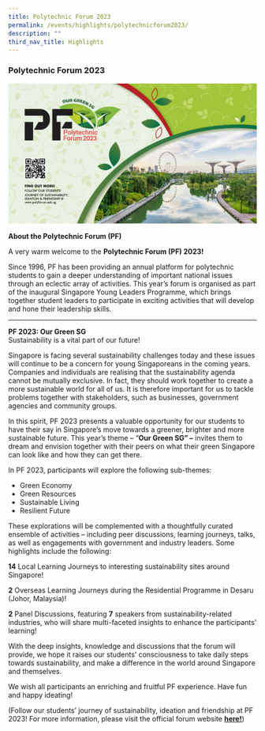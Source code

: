 ```yaml
---
title: Polytechnic Forum 2023
permalink: /events/highlights/polytechnicforum2023/
description: ""
third_nav_title: Highlights
---
```

### Polytechnic Forum 2023 ###

![](/images/homepage-images/pf%202023%20-%20web%20banner%203%20.jpg)

**About the Polytechnic Forum (PF)**<br>

A very warm welcome to the **Polytechnic Forum (PF) 2023!**

Since 1996, PF has been providing an annual platform for polytechnic students to gain a deeper understanding of important national issues through an eclectic array of activities. This year’s forum is organised as part of the inaugural Singapore Young Leaders Programme, which brings together student leaders to participate in exciting activities that will develop and hone their leadership skills.

---

**PF 2023: Our Green SG**<br>
Sustainability is a vital part of our future! 

Singapore is facing several sustainability challenges today and these issues will continue to be a concern for young Singaporeans in the coming years. Companies and individuals are realising that the sustainability agenda cannot be mutually exclusive. In fact, they should work together to create a more sustainable world for all of us. It is therefore important for us to tackle problems together with stakeholders, such as businesses, government agencies and community groups. 

In this spirit, PF 2023 presents a valuable opportunity for our students to have their say in Singapore’s move towards a greener, brighter and more sustainable future. This year’s theme – “**Our Green SG” –** invites them to dream and envision together with their peers on what their green Singapore can look like and how they can get there.


In PF 2023, participants will explore the following sub-themes:

* Green Economy
* Green Resources
* Sustainable Living
* Resilient Future

These explorations will be complemented with a thoughtfully curated ensemble of activities – including peer discussions, learning journeys, talks, as well as engagements with government and industry leaders. Some highlights include the following:

**14** Local Learning Journeys to interesting sustainability sites around Singapore!

**2** Overseas Learning Journeys during the Residential Programme in Desaru (Johor, Malaysia)! 

**2** Panel Discussions, featuring **7** speakers from sustainability-related industries, who will share multi-faceted insights to enhance the participants’ learning!

With the deep insights, knowledge and discussions that the forum will provide, we hope it raises our students’ consciousness to take daily steps towards sustainability, and make a difference in the world around Singapore and themselves.

We wish all participants an enriching and fruitful PF experience. Have fun and happy ideating!

(Follow our students’ journey of sustainability, ideation and friendship at PF 2023! For more information, please visit the official forum website [**here!**](https://www.polyforum.edu.sg/))